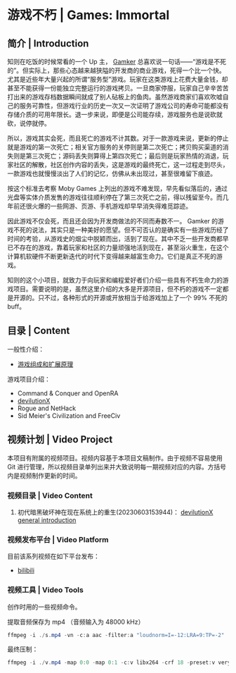 # 游戏不朽 | Games: Immortal

## 简介 | Introduction

知则在吃饭的时候常看的一个 Up 主， [Gamker](https://space.bilibili.com/13297724) 总喜欢说一句话——“游戏是不死的”。但实际上，那些心态越来越狭隘的开发商的商业游戏，死得一个比一个快。尤其是近些年大量兴起的所谓“服务型”游戏。玩家在这类游戏上花费大量金钱，却甚至不能获得一份能独立完整运行的游戏拷贝。一旦商家停服，玩家自己辛辛苦苦打出来的游戏存档数据瞬间就成了别人砧板上的鱼肉。虽然游戏商家们喜欢吹嘘自己的服务可靠性，但游戏行业的历史一次又一次证明了游戏公司的寿命可能都没有存储介质的可用年限长。退一步来说，即便是公司能存续，游戏服务也是说砍就砍，说停就停。

所以，游戏其实会死，而且死亡的游戏不计其数。对于一款游戏来说，更新的停止就是游戏的第一次死亡；相关官方服务的关停则是第二次死亡；拷贝购买渠道的消失则是第三次死亡；源码丢失则算得上第四次死亡；最后则是玩家热情的消退，玩家社区的解散，社区创作内容的丢失，这是游戏的最终死亡，这一过程走到尽头，一款游戏也就慢慢淡出了人们的记忆，仿佛从未出现过，甚至很难留下痕迹。

按这个标准去考察 Moby Games 上列出的游戏不难发现，早先看似落后的，通过光盘等实体介质发售的游戏往往顺利停在了第三次死亡之前，得以残留至今。而几年前还很火爆的一些网游、页游、手机游戏却早早消失得难觅踪迹。

因此游戏不仅会死，而且还会因为开发商做法的不同而寿数不一。 Gamker 的游戏不死的说法，其实只是一种美好的愿望。但不可否认的是确实有一些游戏历经了时间的考验，从游戏史的烟尘中脱颖而出，活到了现在。其中不乏一些开发商都早已不存在的游戏，靠着玩家和社区的力量顽强地活到现在，甚至浴火重生，在这个计算机软硬件不断更新迭代的时代下变得越来越富生命力。它们是真正不死的游戏。

知则的这个小项目，就致力于向玩家和编程爱好者们介绍一些具有不朽生命力的游戏项目。需要说明的是，虽然这里介绍的大多是开源项目，但不朽的游戏不一定都是开源的。只不过，各种形式的开源或开放相当于给游戏加上了一个 99%  不死的 buff。

## 目录 | Content

一般性介绍：

* [游戏组成和扩展原理](./GameStructure.md)

游戏项目介绍：

* Command & Conquer and OpenRA
* [devilutionX](./devilutionX.md)
* Rogue and NetHack
* Sid Meier's Civilization and FreeCiv

## 视频计划 | Video Project

本项目有附属的视频项目。视频内容基于本项目文稿制作。由于视频不容易使用 Git 进行管理，所以视频目录单列出来并大致说明每一期视频对应的内容。方括号内是视频制作更新的时间。

### 视频目录 | Video Content

1. 初代暗黑破坏神在现在系统上的重生(20230603153944)： [devilutionX general introduction](./devilutionX/GeneralIntroduction.md)

### 视频发布平台 | Video Platform

目前该系列视频在如下平台发布：

* [bilibili](https://www.bilibili.com/video/BV1h24y1P795/)

### 视频工具 | Video Tools

创作时用的一些视频命令。

提取音频保存为 mp4 （音频输入为 48000 kHz）

```powershell
ffmpeg -i ./s.mp4 -vn -c:a aac -filter:a "loudnorm=I=-12:LRA=9:TP=-2" ./voice.mp4
```

最终压制：

```powershell
ffmpeg -i ./v.mp4 -map 0:0 -map 0:1 -c:v libx264 -crf 18 -preset:v veryslow -profile:v high -c:a copy -metadata:s:v:0 'language=zho' -metadata:s:a:0 'language=zho' ./out.mkv  
```
